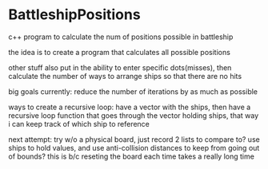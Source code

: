 # BattleshipPositions
c++ program to calculate the num of positions possible in battleship

the idea is to create a program that calculates all possible positions

other stuff
  also put in the ability to enter specific dots(misses), then calculate the number of ways to arrange ships so that there are no hits

big goals currently:
reduce the number of iterations by as much as possible

ways to create a recursive loop: have a vector with the ships, then have a recursive loop function that goes through the vector holding ships, that way i can keep track of  which ship to reference



next attempt:
try w/o a physical board, just record 2 lists to compare to?
use ships to hold values, and use anti-collision distances to keep from going out of bounds?
this is b/c reseting the board each time takes a really long time